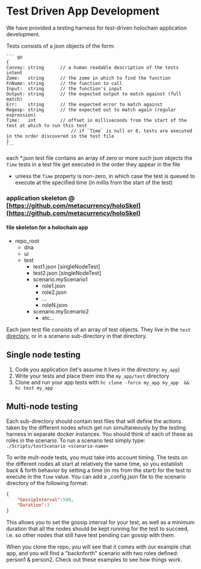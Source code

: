 # Test Driven App Development

We have provided a testing harness for test-driven holochain application development.

Tests consists of a json objects of the form:

    ``` go
    {
	Convey: string      // a human readable description of the tests intent
	Zome:   string      // the zome in which to find the function
	FnName: string      // the function to call
	Input:  string      // the function's input
	Output: string      // the expected output to match against (full match)
	Err:    string      // the expected error to match against
	Regexp: string      // the expected out to match again (regular expression)
	Time:   int         // offset in milliseconds from the start of the test at which to run this test
                            // if `Time` is null or 0, tests are executed in the order discovered in the test file
    }
    ```

each *.json test file contains an array of zero or more such json objects
the `Time`
tests in a test file get executed in the order they appear in the file 
  - unless the `Time` property is non-zero, in which case the test is queued to execute at the specified time (in millis from the start of the test)


### application skeleton @ [https://github.com/metacurrency/holoSkel](https://github.com/metacurrency/holoSkel)
#### file skeleton for a holochain app
- repo_root
  - dna
  - ui
  - test
    - test1.json [singleNodeTest]
    - test2.json [singleNodeTest]
    - scenario.myScenario1
      - role1.json
      - role2.json
      - ...
      - roleN.json
    - scenario.myScenario2
      - etc...

Each json test file consists of an array of test objects. They live in the `test` [directory](File-Locations), or in a scenario sub-directory in that directory.  

## Single node testing
1. Code you application (let's assume it lives in the directory: `my_app`)
2. Write your tests and place them into the `my_app/test` directory
3. Clone and run your app tests with `hc clone -force my_app my_app  && hc test my_app`

## Multi-node testing

Each sub-directory should contain test files that will define the actions taken by the different nodes which get run simultaneously by the testing harness in separate docker instances.  You should think of each of these as roles in the scenario.  To run a scenario test simply type: `./Scripts/testScenario <scenario-name>`

To write mult-node tests, you must take into account timing.  The tests on the different nodes all start at relatively the same time, so you establish back & forth behavior by setting a time (in ms from the start) for the test to execute in the `Time` value.  You can add a _config.json file to the scenario directory of the following format:
``` json
{
    "GossipInterval":500,
    "Duration":3
}
```
This allows you to set the gossip interval for your test, as well as a minimum duration that all the nodes should be kept running for the test to succeed, i.e. so other nodes that still have test pending can gossip with them.

When you clone the repo, you will see that it comes with our example chat app, and you will find a "backnforth" scenario with two roles defined: person1 & person2.  Check out these examples to see how things work.

